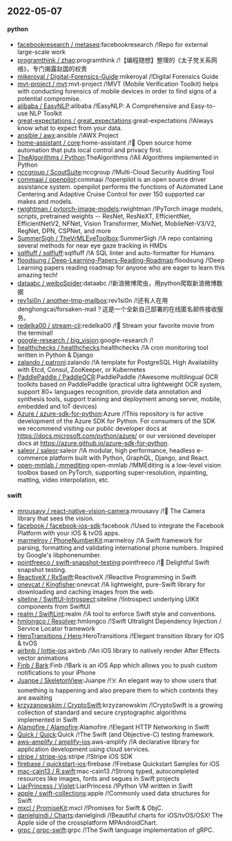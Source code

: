 ## 2022-05-07

#### python
* [facebookresearch / metaseq](https://github.com/facebookresearch/metaseq):facebookresearch /!Repo for external large-scale work
* [programthink / zhao](https://github.com/programthink/zhao):programthink /!【编程随想】整理的《太子党关系网络》，专门揭露赵国的权贵
* [mikeroyal / Digital-Forensics-Guide](https://github.com/mikeroyal/Digital-Forensics-Guide):mikeroyal /!Digital Forensics Guide
* [mvt-project / mvt](https://github.com/mvt-project/mvt):mvt-project /!MVT (Mobile Verification Toolkit) helps with conducting forensics of mobile devices in order to find signs of a potential compromise.
* [alibaba / EasyNLP](https://github.com/alibaba/EasyNLP):alibaba /!EasyNLP: A Comprehensive and Easy-to-use NLP Toolkit
* [great-expectations / great_expectations](https://github.com/great-expectations/great_expectations):great-expectations /!Always know what to expect from your data.
* [ansible / awx](https://github.com/ansible/awx):ansible /!AWX Project
* [home-assistant / core](https://github.com/home-assistant/core):home-assistant /!🏡
Open source home automation that puts local control and privacy first.
* [TheAlgorithms / Python](https://github.com/TheAlgorithms/Python):TheAlgorithms /!All Algorithms implemented in Python
* [nccgroup / ScoutSuite](https://github.com/nccgroup/ScoutSuite):nccgroup /!Multi-Cloud Security Auditing Tool
* [commaai / openpilot](https://github.com/commaai/openpilot):commaai /!openpilot is an open source driver assistance system. openpilot performs the functions of Automated Lane Centering and Adaptive Cruise Control for over 150 supported car makes and models.
* [rwightman / pytorch-image-models](https://github.com/rwightman/pytorch-image-models):rwightman /!PyTorch image models, scripts, pretrained weights -- ResNet, ResNeXT, EfficientNet, EfficientNetV2, NFNet, Vision Transformer, MixNet, MobileNet-V3/V2, RegNet, DPN, CSPNet, and more
* [SummerSigh / TheVrMLEyeToolbox](https://github.com/SummerSigh/TheVrMLEyeToolbox):SummerSigh /!A repo containing several methods for near eye gaze tracking in HMDs
* [sqlfluff / sqlfluff](https://github.com/sqlfluff/sqlfluff):sqlfluff /!A SQL linter and auto-formatter for Humans
* [floodsung / Deep-Learning-Papers-Reading-Roadmap](https://github.com/floodsung/Deep-Learning-Papers-Reading-Roadmap):floodsung /!Deep Learning papers reading roadmap for anyone who are eager to learn this amazing tech!
* [dataabc / weiboSpider](https://github.com/dataabc/weiboSpider):dataabc /!新浪微博爬虫，用python爬取新浪微博数据
* [rev1si0n / another-tmp-mailbox](https://github.com/rev1si0n/another-tmp-mailbox):rev1si0n /!还有人在用 denghongcai/forsaken-mail？这是一个全新自己部署的在线匿名邮件接收服务。
* [redelka00 / stream-cli](https://github.com/redelka00/stream-cli):redelka00 /!🎥
Stream your favorite movie from the terminal!
* [google-research / big_vision](https://github.com/google-research/big_vision):google-research /!
* [healthchecks / healthchecks](https://github.com/healthchecks/healthchecks):healthchecks /!A cron monitoring tool written in Python & Django
* [zalando / patroni](https://github.com/zalando/patroni):zalando /!A template for PostgreSQL High Availability with Etcd, Consul, ZooKeeper, or Kubernetes
* [PaddlePaddle / PaddleOCR](https://github.com/PaddlePaddle/PaddleOCR):PaddlePaddle /!Awesome multilingual OCR toolkits based on PaddlePaddle (practical ultra lightweight OCR system, support 80+ languages recognition, provide data annotation and synthesis tools, support training and deployment among server, mobile, embedded and IoT devices)
* [Azure / azure-sdk-for-python](https://github.com/Azure/azure-sdk-for-python):Azure /!This repository is for active development of the Azure SDK for Python. For consumers of the SDK we recommend visiting our public developer docs at https://docs.microsoft.com/python/azure/ or our versioned developer docs at https://azure.github.io/azure-sdk-for-python.
* [saleor / saleor](https://github.com/saleor/saleor):saleor /!A modular, high performance, headless e-commerce platform built with Python, GraphQL, Django, and React.
* [open-mmlab / mmediting](https://github.com/open-mmlab/mmediting):open-mmlab /!MMEditing is a low-level vision toolbox based on PyTorch, supporting super-resolution, inpainting, matting, video interpolation, etc.

#### swift
* [mrousavy / react-native-vision-camera](https://github.com/mrousavy/react-native-vision-camera):mrousavy /!📸
The Camera library that sees the vision.
* [facebook / facebook-ios-sdk](https://github.com/facebook/facebook-ios-sdk):facebook /!Used to integrate the Facebook Platform with your iOS & tvOS apps.
* [marmelroy / PhoneNumberKit](https://github.com/marmelroy/PhoneNumberKit):marmelroy /!A Swift framework for parsing, formatting and validating international phone numbers. Inspired by Google's libphonenumber.
* [pointfreeco / swift-snapshot-testing](https://github.com/pointfreeco/swift-snapshot-testing):pointfreeco /!📸
Delightful Swift snapshot testing.
* [ReactiveX / RxSwift](https://github.com/ReactiveX/RxSwift):ReactiveX /!Reactive Programming in Swift
* [onevcat / Kingfisher](https://github.com/onevcat/Kingfisher):onevcat /!A lightweight, pure-Swift library for downloading and caching images from the web.
* [siteline / SwiftUI-Introspect](https://github.com/siteline/SwiftUI-Introspect):siteline /!Introspect underlying UIKit components from SwiftUI
* [realm / SwiftLint](https://github.com/realm/SwiftLint):realm /!A tool to enforce Swift style and conventions.
* [hmlongco / Resolver](https://github.com/hmlongco/Resolver):hmlongco /!Swift Ultralight Dependency Injection / Service Locator framework
* [HeroTransitions / Hero](https://github.com/HeroTransitions/Hero):HeroTransitions /!Elegant transition library for iOS & tvOS
* [airbnb / lottie-ios](https://github.com/airbnb/lottie-ios):airbnb /!An iOS library to natively render After Effects vector animations
* [Finb / Bark](https://github.com/Finb/Bark):Finb /!Bark is an iOS App which allows you to push custom notifications to your iPhone
* [Juanpe / SkeletonView](https://github.com/Juanpe/SkeletonView):Juanpe /!☠️
An elegant way to show users that something is happening and also prepare them to which contents they are awaiting
* [krzyzanowskim / CryptoSwift](https://github.com/krzyzanowskim/CryptoSwift):krzyzanowskim /!CryptoSwift is a growing collection of standard and secure cryptographic algorithms implemented in Swift
* [Alamofire / Alamofire](https://github.com/Alamofire/Alamofire):Alamofire /!Elegant HTTP Networking in Swift
* [Quick / Quick](https://github.com/Quick/Quick):Quick /!The Swift (and Objective-C) testing framework.
* [aws-amplify / amplify-ios](https://github.com/aws-amplify/amplify-ios):aws-amplify /!A declarative library for application development using cloud services.
* [stripe / stripe-ios](https://github.com/stripe/stripe-ios):stripe /!Stripe iOS SDK
* [firebase / quickstart-ios](https://github.com/firebase/quickstart-ios):firebase /!Firebase Quickstart Samples for iOS
* [mac-cain13 / R.swift](https://github.com/mac-cain13/R.swift):mac-cain13 /!Strong typed, autocompleted resources like images, fonts and segues in Swift projects
* [LiarPrincess / Violet](https://github.com/LiarPrincess/Violet):LiarPrincess /!Python VM written in Swift
* [apple / swift-collections](https://github.com/apple/swift-collections):apple /!Commonly used data structures for Swift
* [mxcl / PromiseKit](https://github.com/mxcl/PromiseKit):mxcl /!Promises for Swift & ObjC.
* [danielgindi / Charts](https://github.com/danielgindi/Charts):danielgindi /!Beautiful charts for iOS/tvOS/OSX! The Apple side of the crossplatform MPAndroidChart.
* [grpc / grpc-swift](https://github.com/grpc/grpc-swift):grpc /!The Swift language implementation of gRPC.
